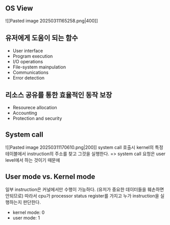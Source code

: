 ## OS View
![[Pasted image 20250311165258.png|400]]
## 유저에게 도움이 되는 함수
- User interface
- Program execution
- I/O operations
- File-system mainpulation
- Communications
- Error detection
## 리소스 공유를 통한 효율적인 동작 보장
- Resourece allocation
- Accounting
- Protection and security
## System call
![[Pasted image 20250311170610.png|200]]
system call 호출시 kernel의 특정 테이블에서 instruction의 주소를 찾고 그것을 실행한다.
=> system call 요청은 user level에서 하는 것이기 때문에
## User mode vs. Kernel mode
일부 instruction은 커널에서만 수행이 가능하다. (유저가 중요한 데이터들을 훼손하면 안되므로)
따라서 cpu가 processor status register를 가지고 누가 instruction을 실행하는지 판단한다.
- kernel mode: 0
- user mode: 1
